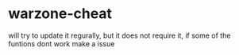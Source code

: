 # warzone-cheat
will try to update it regurally, but it does not require it, if some of the funtions dont work make a issue
